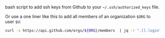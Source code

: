 bash script to add ssh keys from Github to your `~/.ssh/authorized_keys` file.

Or use a one liner like this to add all members of an organization `$ORG` to user `$U`:

```sh
curl -s https://api.github.com/orgs/${ORG}/members  | jq -r ".[].login" | xargs -I {} printf "https://github.com/{}.keys\n" | xargs curl -s >> /${U}/.ssh/authorized_keys
```
